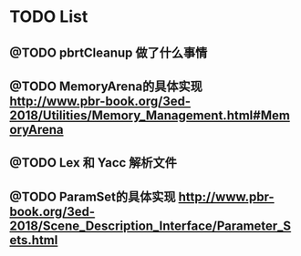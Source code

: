 # TODO List

## @TODO pbrtCleanup 做了什么事情

## @TODO MemoryArena的具体实现 http://www.pbr-book.org/3ed-2018/Utilities/Memory_Management.html#MemoryArena

## @TODO Lex 和 Yacc 解析文件

## @TODO ParamSet的具体实现 http://www.pbr-book.org/3ed-2018/Scene_Description_Interface/Parameter_Sets.html

